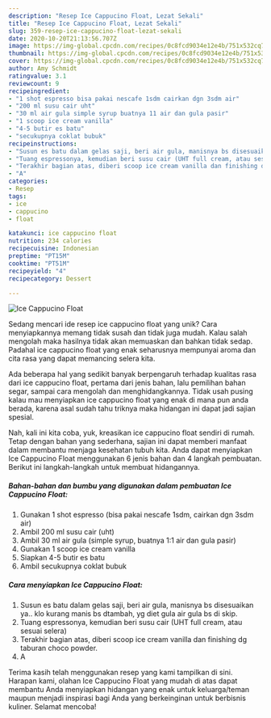 ```yaml
---
description: "Resep Ice Cappucino Float, Lezat Sekali"
title: "Resep Ice Cappucino Float, Lezat Sekali"
slug: 359-resep-ice-cappucino-float-lezat-sekali
date: 2020-10-20T21:13:56.707Z
image: https://img-global.cpcdn.com/recipes/0c8fcd9034e12e4b/751x532cq70/ice-cappucino-float-foto-resep-utama.jpg
thumbnail: https://img-global.cpcdn.com/recipes/0c8fcd9034e12e4b/751x532cq70/ice-cappucino-float-foto-resep-utama.jpg
cover: https://img-global.cpcdn.com/recipes/0c8fcd9034e12e4b/751x532cq70/ice-cappucino-float-foto-resep-utama.jpg
author: Amy Schmidt
ratingvalue: 3.1
reviewcount: 9
recipeingredient:
- "1 shot espresso bisa pakai nescafe 1sdm cairkan dgn 3sdm air"
- "200 ml susu cair uht"
- "30 ml air gula simple syrup buatnya 11 air dan gula pasir"
- "1 scoop ice cream vanilla"
- "4-5 butir es batu"
- "secukupnya coklat bubuk"
recipeinstructions:
- "Susun es batu dalam gelas saji, beri air gula, manisnya bs disesuaikan ya.. klo kurang manis bs dtambah, yg diet gula air gula bs di skip."
- "Tuang espressonya, kemudian beri susu cair (UHT full cream, atau sesuai selera)"
- "Terakhir bagian atas, diberi scoop ice cream vanilla dan finishing dg taburan choco powder."
- "A"
categories:
- Resep
tags:
- ice
- cappucino
- float

katakunci: ice cappucino float 
nutrition: 234 calories
recipecuisine: Indonesian
preptime: "PT15M"
cooktime: "PT51M"
recipeyield: "4"
recipecategory: Dessert

---
```



![Ice Cappucino Float](https://img-global.cpcdn.com/recipes/0c8fcd9034e12e4b/751x532cq70/ice-cappucino-float-foto-resep-utama.jpg)

Sedang mencari ide resep ice cappucino float yang unik? Cara menyiapkannya memang tidak susah dan tidak juga mudah. Kalau salah mengolah maka hasilnya tidak akan memuaskan dan bahkan tidak sedap. Padahal ice cappucino float yang enak seharusnya mempunyai aroma dan cita rasa yang dapat memancing selera kita.

Ada beberapa hal yang sedikit banyak berpengaruh terhadap kualitas rasa dari ice cappucino float, pertama dari jenis bahan, lalu pemilihan bahan segar, sampai cara mengolah dan menghidangkannya. Tidak usah pusing kalau mau menyiapkan ice cappucino float yang enak di mana pun anda berada, karena asal sudah tahu triknya maka hidangan ini dapat jadi sajian spesial.




Nah, kali ini kita coba, yuk, kreasikan ice cappucino float sendiri di rumah. Tetap dengan bahan yang sederhana, sajian ini dapat memberi manfaat dalam membantu menjaga kesehatan tubuh kita. Anda dapat menyiapkan Ice Cappucino Float menggunakan 6 jenis bahan dan 4 langkah pembuatan. Berikut ini langkah-langkah untuk membuat hidangannya.

<!--inarticleads1-->

##### Bahan-bahan dan bumbu yang digunakan dalam pembuatan Ice Cappucino Float:

1. Gunakan 1 shot espresso (bisa pakai nescafe 1sdm, cairkan dgn 3sdm air)
1. Ambil 200 ml susu cair (uht)
1. Ambil 30 ml air gula (simple syrup, buatnya 1:1 air dan gula pasir)
1. Gunakan 1 scoop ice cream vanilla
1. Siapkan 4-5 butir es batu
1. Ambil secukupnya coklat bubuk




<!--inarticleads2-->

##### Cara menyiapkan Ice Cappucino Float:

1. Susun es batu dalam gelas saji, beri air gula, manisnya bs disesuaikan ya.. klo kurang manis bs dtambah, yg diet gula air gula bs di skip.
1. Tuang espressonya, kemudian beri susu cair (UHT full cream, atau sesuai selera)
1. Terakhir bagian atas, diberi scoop ice cream vanilla dan finishing dg taburan choco powder.
1. A




Terima kasih telah menggunakan resep yang kami tampilkan di sini. Harapan kami, olahan Ice Cappucino Float yang mudah di atas dapat membantu Anda menyiapkan hidangan yang enak untuk keluarga/teman maupun menjadi inspirasi bagi Anda yang berkeinginan untuk berbisnis kuliner. Selamat mencoba!
